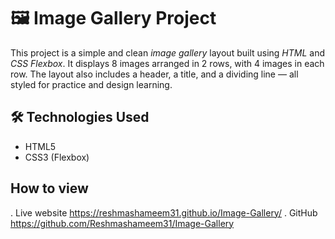 # 🖼️ Image Gallery Project

This project is a simple and clean *image gallery* layout built using *HTML* and *CSS Flexbox*. It displays 8 images arranged in 2 rows, with 4 images in each row. The layout also includes a header, a title, and a dividing line — all styled for practice and design learning.

## 🛠️ Technologies Used
- HTML5
- CSS3 (Flexbox)

## How to view
  . Live website  https://reshmashameem31.github.io/Image-Gallery/
  . GitHub        https://github.com/Reshmashameem31/Image-Gallery
